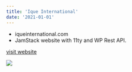 ```yaml
---
title: 'Ique International'
date: '2021-01-01'
---
```


-   iqueinternational.com
-   JamStack website with 11ty and WP Rest API.

[visit website](https://iqueinternational.com)

<img src="/images/posts-images/ique-screen.png">
